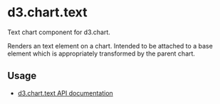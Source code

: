 # d3.chart.text

Text chart component for d3.chart.   

Renders an text element on a chart. Intended to be attached to a base element
which is appropriately transformed by the parent chart.

## Usage

* [d3.chart.text API documentation](http://peteb4ker.github.io/d3.chart/doc/classes/d3.chart.Text.html)
